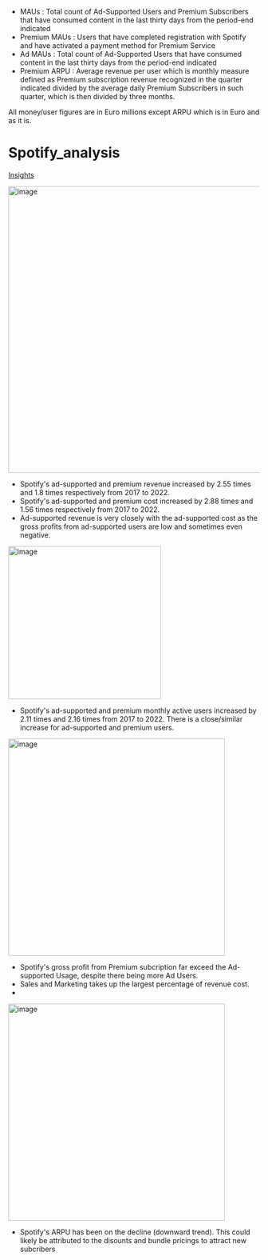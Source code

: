 

- MAUs : Total count of Ad-Supported Users and Premium Subscribers that have consumed content in the last thirty days from the period-end indicated
- Premium MAUs : Users that have completed registration with Spotify and have activated a payment method for Premium Service
- Ad MAUs : Total count of Ad-Supported Users that have consumed content in the last thirty days from the period-end indicated
- Premium ARPU : Average revenue per user which is monthly measure defined as Premium subscription revenue recognized in the quarter indicated divided by the average daily Premium Subscribers in such quarter, which is then divided by three months.

All money/user figures are in Euro millions except ARPU which is in Euro and as it is.

# Spotify_analysis
<ins>Insights</ins>

<img width="573" alt="image" src="https://github.com/user-attachments/assets/6035544a-538e-4cde-9191-156f1c0183f8">

- Spotify's ad-supported and premium revenue increased by 2.55 times and 1.8 times respectively from 2017 to 2022.
- Spotify's ad-supported and premium cost increased by 2.88 times and 1.56 times respectively from 2017 to 2022.
- Ad-supported revenue is very closely with the ad-supported cost as the gross profits from ad-supported users are low and sometimes even negative.
  

<img width="306" alt="image" src="https://github.com/user-attachments/assets/73797a51-a2e2-4c7d-99c1-9cf386747022">

- Spotify's ad-supported and premium monthly active users increased by 2.11 times and 2.16 times from 2017 to 2022. There is a close/similar increase for ad-supported and premium users.
  

<img width="434" alt="image" src="https://github.com/user-attachments/assets/67d6449d-a808-4516-b8a0-72658d1a9ed0">

- Spotify's gross profit from Premium subcription far exceed the Ad-supported Usage, despite there being more Ad Users.
- Sales and Marketing takes up the largest percentage of revenue cost.
- 

<img width="434" alt="image" src="https://github.com/user-attachments/assets/f26b71cb-9b24-43cb-93df-9baac5bb3afa">

- Spotify's ARPU has been on the decline (downward trend). This could likely be attributed to the disounts and bundle pricings to attract new subcribers
